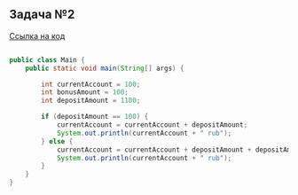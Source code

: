 ## Задача №2

[Ссылка на код](https://github.com/npetyaeva/javaLesson_2_2/blob/master/src/Main.java)

```java

public class Main {
    public static void main(String[] args) {

        int currentAccount = 100;
        int bonusAmount = 100;
        int depositAmount = 1100;

        if (depositAmount == 100) {
            currentAccount = currentAccount + depositAmount;
            System.out.println(currentAccount + " rub");
        } else {
            currentAccount = currentAccount + depositAmount + depositAmount / bonusAmount;
            System.out.println(currentAccount + " rub");
        }
    }
}
```

